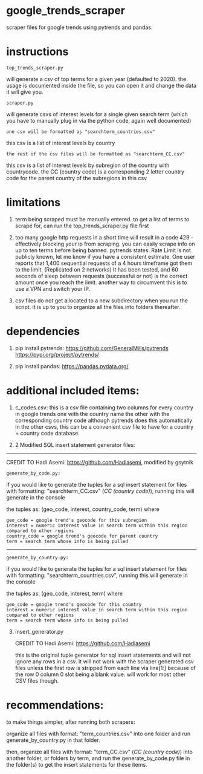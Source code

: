 # google_trends_scraper
scraper files for google trends using pytrends and pandas.


# instructions
	top_trends_scraper.py 
will generate a csv of top terms for a given year (defaulted to 2020).
the usage is documented inside the file, so you can open it and change the data it will give you.

	scraper.py
will generate csvs of interest levels for a single given search term 
(which you have to manually plug in via the python code, again well documented)

	one csv will be formatted as "searchterm_countries.csv"
this csv is a list of interest levels by country

	the rest of the csv files will be formatted as "searchterm_CC.csv"
this csv is a list of interest levels by subregion of the country with countrycode.
the CC (country code) is a corresponding 2 letter country code for the parent country of the subregions in this csv


# limitations
1) term being scraped must be manually entered. 
		to get a list of terms to scrape for, can run the top_trends_scraper.py file first

2) too many google http requests in a short time will result in a code 429 - effectively blocking your ip from scraping.
		you can easily scrape info on up to ten terms before being banned.
		pytrends states:
			Rate Limit is not publicly known, let me know if you have a consistent estimate.
			One user reports that 1,400 sequential requests of a 4 hours timeframe got them to the limit. (Replicated on 2 networks)
			It has been tested, and 60 seconds of sleep between requests (successful or not) is the correct amount once you reach the limit.
		another way to circumvent this is to use a VPN and switch your IP.

3) csv files do not get allocated to a new subdirectory when you run the script. 
		it is up to you to organize all the files into folders thereafter.


# dependencies
1) pip install pytrends:
	https://github.com/GeneralMills/pytrends
	https://pypi.org/project/pytrends/

2) pip install pandas:
	https://pandas.pydata.org/


# additional included items:
1) c_codes.csv:
			this is a csv file containing two columns for every country in google trends
			one with the country name
			the other with the corresponding country code
			although pytrends does this automatically in the other csvs, this can be a convenient csv file to have for a country + country code database.

2) 2 Modified SQL insert statement generator files:
------------------------------------------------------------------------------
CREDIT TO Hadi Asemi: https://github.com/Hadiasemi, modified by gsytnik

	generate_by_code.py:

if you would like to generate the tuples for a sql insert statement for
files with formatting: "searchterm_CC.csv" (*CC (country code)*), running this will generate in the console

the tuples as: (geo_code, interest, country_code, term) where

	geo_code = google trend's geocode for this subregion
	interest = numeric interest value in search term within this region compared to other regions
	country_code = google trend's geocode for parent country
	term = search term whose info is being pulled
--------------------------------------------------------------------------------

	generate_by_country.py:

if you would like to generate the tuples for a sql insert statement for
files with formatting: "searchterm_countries.csv", running this will generate in the console

the tuples as: (geo_code, interest, term) where

	geo_code = google trend's geocode for this country
	interest = numeric interest value in search term within this region compared to other regions
	term = search term whose info is being pulled

3) insert_generator.py

	CREDIT TO Hadi Asemi: https://github.com/Hadiasemi

	this is the original tuple generator for sql insert statements and will not ignore any rows in a csv.
	it will not work with the scraper generated csv files unless the first row is stripped from each line
	via line[1:] because of the row 0 column 0 slot being a blank value. 
	will work for most other CSV files though.


# recommendations:

to make things simpler, after running both scrapers: 

organize all files with format: "term_countries.csv" into one folder and run generate_by_country.py in that folder.

then, organize all files with format: "term_CC.csv" (*CC (country code)*) into another folder, or folders by term,
and run the generate_by_code.py file in the folder(s) to get the insert statements for these items.


